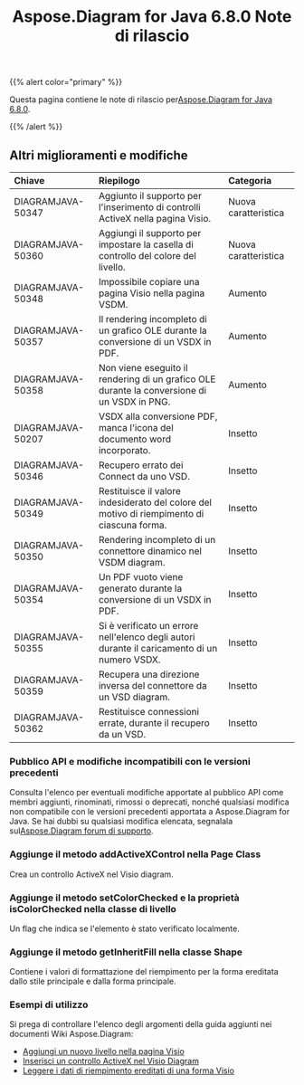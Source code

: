 ﻿---
title: Aspose.Diagram for Java 6.8.0 Note di rilascio
type: docs
weight: 40
url: /it/java/aspose-diagram-for-java-6-8-0-release-notes/
---
{{% alert color="primary" %}} 

 Questa pagina contiene le note di rilascio per[Aspose.Diagram for Java 6.8.0](https://docs.aspose.com/diagram/java/aspose-diagram-for-java-6-8-0-release-notes/).

{{% /alert %}} 
## **Altri miglioramenti e modifiche**

|**Chiave**|**Riepilogo**|**Categoria**|
|:- |:- |:- |
|DIAGRAMJAVA-50347|Aggiunto il supporto per l'inserimento di controlli ActiveX nella pagina Visio.|Nuova caratteristica|
|DIAGRAMJAVA-50360|Aggiungi il supporto per impostare la casella di controllo del colore del livello.|Nuova caratteristica|
|DIAGRAMJAVA-50348|Impossibile copiare una pagina Visio nella pagina VSDM.|Aumento|
|DIAGRAMJAVA-50357|Il rendering incompleto di un grafico OLE durante la conversione di un VSDX in PDF.|Aumento|
|DIAGRAMJAVA-50358|Non viene eseguito il rendering di un grafico OLE durante la conversione di un VSDX in PNG.|Aumento|
|DIAGRAMJAVA-50207|VSDX alla conversione PDF, manca l'icona del documento word incorporato.|Insetto|
|DIAGRAMJAVA-50346|Recupero errato dei Connect da uno VSD.|Insetto|
|DIAGRAMJAVA-50349|Restituisce il valore indesiderato del colore del motivo di riempimento di ciascuna forma.|Insetto|
|DIAGRAMJAVA-50350|Rendering incompleto di un connettore dinamico nel VSDM diagram.|Insetto|
|DIAGRAMJAVA-50354|Un PDF vuoto viene generato durante la conversione di un VSDX in PDF.|Insetto|
|DIAGRAMJAVA-50355|Si è verificato un errore nell'elenco degli autori durante il caricamento di un numero VSDX.|Insetto|
|DIAGRAMJAVA-50359|Recupera una direzione inversa del connettore da un VSD diagram.|Insetto|
|DIAGRAMJAVA-50362|Restituisce connessioni errate, durante il recupero da un VSD.|Insetto|
### **Pubblico API e modifiche incompatibili con le versioni precedenti**
Consulta l'elenco per eventuali modifiche apportate al pubblico API come membri aggiunti, rinominati, rimossi o deprecati, nonché qualsiasi modifica non compatibile con le versioni precedenti apportata a Aspose.Diagram for Java. Se hai dubbi su qualsiasi modifica elencata, segnalala sul[Aspose.Diagram forum di supporto](https://forum.aspose.com/c/diagram/17).
### **Aggiunge il metodo addActiveXControl nella Page Class**
Crea un controllo ActiveX nel Visio diagram.
### **Aggiunge il metodo setColorChecked e la proprietà isColorChecked nella classe di livello**
Un flag che indica se l'elemento è stato verificato localmente.
### **Aggiunge il metodo getInheritFill nella classe Shape**
Contiene i valori di formattazione del riempimento per la forma ereditata dallo stile principale e dalla forma principale.
### **Esempi di utilizzo**
Si prega di controllare l'elenco degli argomenti della guida aggiunti nei documenti Wiki Aspose.Diagram:

- [Aggiungi un nuovo livello nella pagina Visio](/diagram/it/java/working-with-layers/#add-a-layer-in-the-visio-pagesheet)
- [Inserisci un controllo ActiveX nel Visio Diagram](/diagram/it/java/insert-an-activex-control-in-the-visio-diagram/)
- [Leggere i dati di riempimento ereditati di una forma Visio](/diagram/it/java/set-visio-shape-s-xform-line-and-fill-data/#retrieve-inherited-fill-data-of-a-visio-shape)
